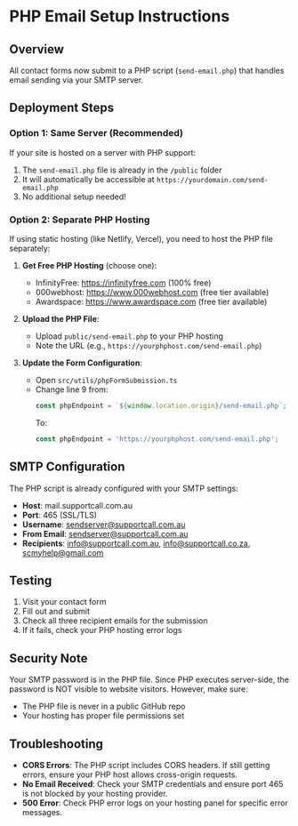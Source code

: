 # PHP Email Setup Instructions

## Overview
All contact forms now submit to a PHP script (`send-email.php`) that handles email sending via your SMTP server.

## Deployment Steps

### Option 1: Same Server (Recommended)
If your site is hosted on a server with PHP support:
1. The `send-email.php` file is already in the `/public` folder
2. It will automatically be accessible at `https://yourdomain.com/send-email.php`
3. No additional setup needed!

### Option 2: Separate PHP Hosting
If using static hosting (like Netlify, Vercel), you need to host the PHP file separately:

1. **Get Free PHP Hosting** (choose one):
   - InfinityFree: https://infinityfree.com (100% free)
   - 000webhost: https://www.000webhost.com (free tier available)
   - Awardspace: https://www.awardspace.com (free tier available)

2. **Upload the PHP File**:
   - Upload `public/send-email.php` to your PHP hosting
   - Note the URL (e.g., `https://yourphphost.com/send-email.php`)

3. **Update the Form Configuration**:
   - Open `src/utils/phpFormSubmission.ts`
   - Change line 9 from:
     ```typescript
     const phpEndpoint = `${window.location.origin}/send-email.php`;
     ```
     To:
     ```typescript
     const phpEndpoint = 'https://yourphphost.com/send-email.php';
     ```

## SMTP Configuration
The PHP script is already configured with your SMTP settings:
- **Host**: mail.supportcall.com.au
- **Port**: 465 (SSL/TLS)
- **Username**: sendserver@supportcall.com.au
- **From Email**: sendserver@supportcall.com.au
- **Recipients**: info@supportcall.com.au, info@supportcall.co.za, scmyhelp@gmail.com

## Testing
1. Visit your contact form
2. Fill out and submit
3. Check all three recipient emails for the submission
4. If it fails, check your PHP hosting error logs

## Security Note
Your SMTP password is in the PHP file. Since PHP executes server-side, the password is NOT visible to website visitors. However, make sure:
- The PHP file is never in a public GitHub repo
- Your hosting has proper file permissions set

## Troubleshooting
- **CORS Errors**: The PHP script includes CORS headers. If still getting errors, ensure your PHP host allows cross-origin requests.
- **No Email Received**: Check your SMTP credentials and ensure port 465 is not blocked by your hosting provider.
- **500 Error**: Check PHP error logs on your hosting panel for specific error messages.

